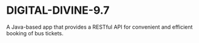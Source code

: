 # DIGITAL-DIVINE-9.7
A Java-based app that provides a RESTful API for convenient and efficient booking of bus tickets.
